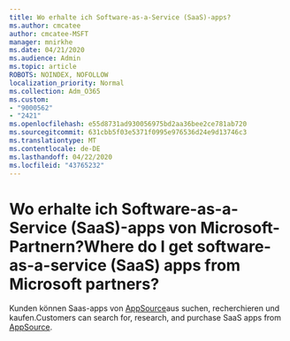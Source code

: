 ```yaml
---
title: Wo erhalte ich Software-as-a-Service (SaaS)-apps?
ms.author: cmcatee
author: cmcatee-MSFT
manager: mnirkhe
ms.date: 04/21/2020
ms.audience: Admin
ms.topic: article
ROBOTS: NOINDEX, NOFOLLOW
localization_priority: Normal
ms.collection: Adm_O365
ms.custom:
- "9000562"
- "2421"
ms.openlocfilehash: e55d8731ad930056975bd2aa36bee2ce781ab720
ms.sourcegitcommit: 631cbb5f03e5371f0995e976536d24e9d13746c3
ms.translationtype: MT
ms.contentlocale: de-DE
ms.lasthandoff: 04/22/2020
ms.locfileid: "43765232"
---
```

# <a name="where-do-i-get-software-as-a-service-saas-apps-from-microsoft-partners"></a><span data-ttu-id="9e679-102">Wo erhalte ich Software-as-a-Service (SaaS)-apps von Microsoft-Partnern?</span><span class="sxs-lookup"><span data-stu-id="9e679-102">Where do I get software-as-a-service (SaaS) apps from Microsoft partners?</span></span>

<span data-ttu-id="9e679-103">Kunden können Saas-apps von [AppSource](https://www.appsource.com/)aus suchen, recherchieren und kaufen.</span><span class="sxs-lookup"><span data-stu-id="9e679-103">Customers can search for, research, and purchase SaaS apps from [AppSource](https://www.appsource.com/).</span></span>